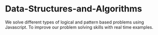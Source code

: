 #  Data-Structures-and-Algorithms
 
We solve different types of logical and pattern based problems using Javascript. To improve our problem solving skills with real time examples.

